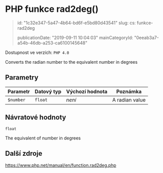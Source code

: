 PHP funkce rad2deg()
====================

> id: "1c32e347-5a47-4b64-bd6f-e5bd80d43541"
> slug:
> 	cs: funkce-rad2deg
>
> publicationDate: "2019-09-11 10:04:03"
> mainCategoryId: "0eeab3a7-a54b-46db-a253-ca6100145648"

Dostupnost ve verzích: `PHP 4.0`

Converts the radian number to the equivalent number in degrees


Parametry
--------------

| Parametr | Datový typ | Výchozí hodnota | Poznámka |
|-----|-----|-----|-----|
| `$number` | `float` | *není* | A radian value |


Návratové hodnoty
----------------

`float`

The equivalent of number in degrees

Další zdroje
------------

https://www.php.net/manual/en/function.rad2deg.php
